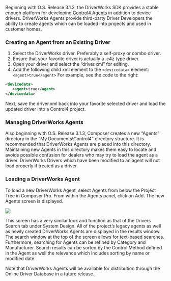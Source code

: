 
Beginning with O.S. Release 3.1.3, the DriverWorks SDK provides a stable enough platform for developing [Control4 Agents][1] in addition to device drivers. DriverWorks Agents provide third-party Driver Developers the ability to create agents which can be loaded into projects and used in customer homes.

### Creating an Agent from an Existing Driver

1. Select the DriverWorks driver. Preferably a self-proxy or combo driver.
2. Ensure that your favorite driver is actually a .c4z type driver.
3. Open your driver and select the “driver.xml” for editing.
4. Add the following child xml element to the `<devicedata>` element:  `<agent>true</agent>` For example, see the code to the right:

```xml
<devicedata>
   <agent>true</agent>
</devicedata>
```

Next, save the driver.xml back into your favorite selected driver and load the updated driver into a Control4 project.


### Managing DriverWorks Agents

Also beginning with O.S. Release 3.1.3, Composer creates a new “Agents” directory in the “My Documents\Control4” directory structure. It is recommended that DriverWorks Agents are placed into this directory. Maintaining new Agents in this directory makes them easy to locate and avoids possible confusion for dealers who may try to load the agent as a driver. DriverWorks Drivers which have been modified to an agent will not load properly if treated as a driver.


### Loading a DriverWorks Agent

To load a new DriverWorks Agent, select Agents from below the Project Tree in Composer Pro. From within the Agents panel, click on Add. The new Agents screen is displayed. 

<img src="images/22_1-01.png"/>


This screen has a very similar look and function as that of the Drivers Search tab under System Design. All of the project’s legacy agents as well as newly created DriverWorks Agents are displayed in the results window. The search window at the top of the screen allows for text-based searches. Furthermore, searching for Agents can be refined by Category and Manufacturer. Search results can be sorted by the Control Method defined in the Agent as well the relevance which includes sorting by name or modified date. 

Note that DriverWorks Agents will be available for distribution through the Online Driver Database in a future release..


[1]:	https://control4.github.io/docs-driverworks-fundamentals/#driver-agents